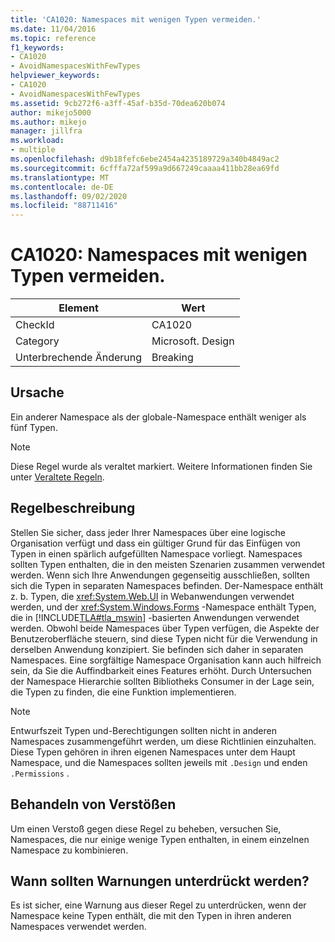 ```yaml
---
title: 'CA1020: Namespaces mit wenigen Typen vermeiden.'
ms.date: 11/04/2016
ms.topic: reference
f1_keywords:
- CA1020
- AvoidNamespacesWithFewTypes
helpviewer_keywords:
- CA1020
- AvoidNamespacesWithFewTypes
ms.assetid: 9cb272f6-a3ff-45af-b35d-70dea620b074
author: mikejo5000
ms.author: mikejo
manager: jillfra
ms.workload:
- multiple
ms.openlocfilehash: d9b18fefc6ebe2454a4235189729a340b4849ac2
ms.sourcegitcommit: 6cfffa72af599a9d667249caaaa411bb28ea69fd
ms.translationtype: MT
ms.contentlocale: de-DE
ms.lasthandoff: 09/02/2020
ms.locfileid: "88711416"
---
```

# <a name="ca1020-avoid-namespaces-with-few-types"></a>CA1020: Namespaces mit wenigen Typen vermeiden.

|Element|Wert|
|-|-|
|CheckId|CA1020|
|Category|Microsoft. Design|
|Unterbrechende Änderung|Breaking|

## <a name="cause"></a>Ursache

Ein anderer Namespace als der globale-Namespace enthält weniger als fünf Typen.

> [!NOTE]
> Diese Regel wurde als veraltet markiert. Weitere Informationen finden Sie unter [Veraltete Regeln](fxcop-rule-port-status.md#deprecated-rules).

## <a name="rule-description"></a>Regelbeschreibung

Stellen Sie sicher, dass jeder Ihrer Namespaces über eine logische Organisation verfügt und dass ein gültiger Grund für das Einfügen von Typen in einen spärlich aufgefüllten Namespace vorliegt. Namespaces sollten Typen enthalten, die in den meisten Szenarien zusammen verwendet werden. Wenn sich Ihre Anwendungen gegenseitig ausschließen, sollten sich die Typen in separaten Namespaces befinden. Der-Namespace enthält z. b. Typen, die <xref:System.Web.UI> in Webanwendungen verwendet werden, und der <xref:System.Windows.Forms> -Namespace enthält Typen, die in [!INCLUDE[TLA#tla_mswin](../code-quality/includes/tlasharptla_mswin_md.md)] -basierten Anwendungen verwendet werden. Obwohl beide Namespaces über Typen verfügen, die Aspekte der Benutzeroberfläche steuern, sind diese Typen nicht für die Verwendung in derselben Anwendung konzipiert. Sie befinden sich daher in separaten Namespaces. Eine sorgfältige Namespace Organisation kann auch hilfreich sein, da Sie die Auffindbarkeit eines Features erhöht. Durch Untersuchen der Namespace Hierarchie sollten Bibliotheks Consumer in der Lage sein, die Typen zu finden, die eine Funktion implementieren.

> [!NOTE]
> Entwurfszeit Typen und-Berechtigungen sollten nicht in anderen Namespaces zusammengeführt werden, um diese Richtlinien einzuhalten. Diese Typen gehören in ihren eigenen Namespaces unter dem Haupt Namespace, und die Namespaces sollten jeweils mit `.Design` und enden `.Permissions` .

## <a name="how-to-fix-violations"></a>Behandeln von Verstößen

Um einen Verstoß gegen diese Regel zu beheben, versuchen Sie, Namespaces, die nur einige wenige Typen enthalten, in einem einzelnen Namespace zu kombinieren.

## <a name="when-to-suppress-warnings"></a>Wann sollten Warnungen unterdrückt werden?

Es ist sicher, eine Warnung aus dieser Regel zu unterdrücken, wenn der Namespace keine Typen enthält, die mit den Typen in ihren anderen Namespaces verwendet werden.
